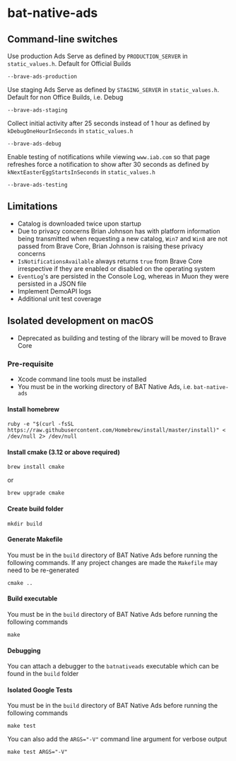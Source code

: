 # bat-native-ads

## Command-line switches

Use production Ads Serve as defined by `PRODUCTION_SERVER` in `static_values.h`. Default for Official Builds

```
--brave-ads-production
```

Use staging Ads Serve as defined by `STAGING_SERVER` in `static_values.h`. Default for non Office Builds, i.e. Debug

```
--brave-ads-staging
```

Collect initial activity after 25 seconds instead of 1 hour as defined by `kDebugOneHourInSeconds` in `static_values.h`

```
--brave-ads-debug
```

Enable testing of notifications while viewing `www.iab.com` so that page refreshes force a notification to show after 30 seconds as defined by `kNextEasterEggStartsInSeconds` in `static_values.h`

```
--brave-ads-testing
```

## Limitations

- Catalog is downloaded twice upon startup
- Due to privacy concerns Brian Johnson has with platform information being transmitted when requesting a new catalog, `Win7` and `Win8` are not passed from Brave Core, Brian Johnson is raising these privacy concerns
- `IsNotificationsAvailable` always returns `true` from Brave Core irrespective if they are enabled or disabled on the operating system
- `EventLog`'s are persisted in the Console Log, whereas in Muon they were
  persisted in a JSON file
- Implement DemoAPI logs
- Additional unit test coverage

## Isolated development on macOS

- Deprecated as building and testing of the library will be moved to Brave Core

### Pre-requisite

- Xcode command line tools must be installed
- You must be in the working directory of BAT Native Ads, i.e. `bat-native-ads`

#### Install homebrew

```
ruby -e "$(curl -fsSL https://raw.githubusercontent.com/Homebrew/install/master/install)" < /dev/null 2> /dev/null
```

#### Install cmake (3.12 or above required)

```
brew install cmake
```

or

```
brew upgrade cmake
```

#### Create build folder

```
mkdir build
```

#### Generate Makefile

You must be in the `build` directory of BAT Native Ads before running the following commands. If any project changes are made the `Makefile` may need to
be re-generated

```
cmake ..
```

#### Build executable

You must be in the `build` directory of BAT Native Ads before running the following commands

```
make
```

#### Debugging

You can attach a debugger to the `batnativeads` executable which can be found in the `build` folder

#### Isolated Google Tests

You must be in the `build` directory of BAT Native Ads before running the following commands

```
make test
```

You can also add the `ARGS="-V"` command line argument for verbose output

```
make test ARGS="-V"
```
